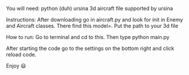 You will need: 
  python (duh)
  ursina
  3d aircraft file supported by ursina

Instructions:
  After downloading go in aircraft.py and look for init in Enemy and Aircraft classes.
  There find this model=.
  Put the path to your 3d file

How to run:
  Go to terminal and cd to this.
  Then type python main.py

After starting the code go to the settings on the bottom right and click reload code.


Enjoy 😃
